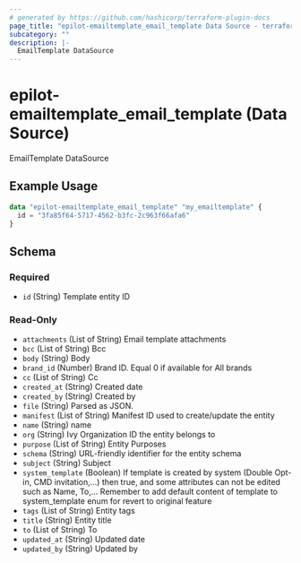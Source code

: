 ```yaml
---
# generated by https://github.com/hashicorp/terraform-plugin-docs
page_title: "epilot-emailtemplate_email_template Data Source - terraform-provider-epilot-emailtemplate"
subcategory: ""
description: |-
  EmailTemplate DataSource
---
```


# epilot-emailtemplate_email_template (Data Source)

EmailTemplate DataSource

## Example Usage

```terraform
data "epilot-emailtemplate_email_template" "my_emailtemplate" {
  id = "3fa85f64-5717-4562-b3fc-2c963f66afa6"
}
```

<!-- schema generated by tfplugindocs -->
## Schema

### Required

- `id` (String) Template entity ID

### Read-Only

- `attachments` (List of String) Email template attachments
- `bcc` (List of String) Bcc
- `body` (String) Body
- `brand_id` (Number) Brand ID. Equal 0 if available for All brands
- `cc` (List of String) Cc
- `created_at` (String) Created date
- `created_by` (String) Created by
- `file` (String) Parsed as JSON.
- `manifest` (List of String) Manifest ID used to create/update the entity
- `name` (String) name
- `org` (String) Ivy Organization ID the entity belongs to
- `purpose` (List of String) Entity Purposes
- `schema` (String) URL-friendly identifier for the entity schema
- `subject` (String) Subject
- `system_template` (Boolean) If template is created by system (Double Opt-in, CMD invitation,...) then true, and some attributes can not be edited such as Name, To,...
Remember to add default content of template to system_template enum for revert to original feature
- `tags` (List of String) Entity tags
- `title` (String) Entity title
- `to` (List of String) To
- `updated_at` (String) Updated date
- `updated_by` (String) Updated by
